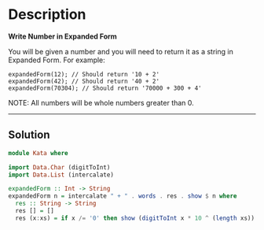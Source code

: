 # Description

**Write Number in Expanded Form**

You will be given a number and you will need to return it as a string in Expanded Form. For example:

```
expandedForm(12); // Should return '10 + 2'
expandedForm(42); // Should return '40 + 2'
expandedForm(70304); // Should return '70000 + 300 + 4'
```

NOTE: All numbers will be whole numbers greater than 0.

---

## Solution

```hs
module Kata where

import Data.Char (digitToInt)
import Data.List (intercalate)

expandedForm :: Int -> String
expandedForm n = intercalate " + " . words . res . show $ n where
  res :: String -> String
  res [] = []
  res (x:xs) = if x /= '0' then show (digitToInt x * 10 ^ (length xs)) ++ " " ++ res xs else res xs
```
